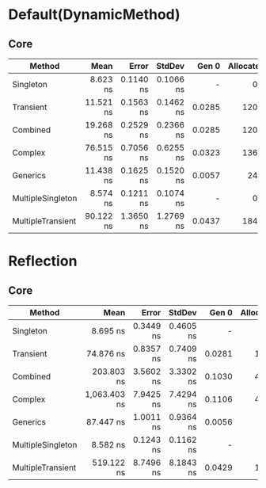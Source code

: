 # Default(DynamicMethod)

## Core

|            Method |      Mean |     Error |    StdDev |  Gen 0 | Allocated |
|------------------ |----------:|----------:|----------:|-------:|----------:|
|         Singleton |  8.623 ns | 0.1140 ns | 0.1066 ns |      - |       0 B |
|         Transient | 11.521 ns | 0.1563 ns | 0.1462 ns | 0.0285 |     120 B |
|          Combined | 19.268 ns | 0.2529 ns | 0.2366 ns | 0.0285 |     120 B |
|           Complex | 76.515 ns | 0.7056 ns | 0.6255 ns | 0.0323 |     136 B |
|          Generics | 11.438 ns | 0.1625 ns | 0.1520 ns | 0.0057 |      24 B |
| MultipleSingleton |  8.574 ns | 0.1211 ns | 0.1074 ns |      - |       0 B |
| MultipleTransient | 90.122 ns | 1.3650 ns | 1.2769 ns | 0.0437 |     184 B |

# Reflection

## Core

|            Method |         Mean |     Error |    StdDev |  Gen 0 | Allocated |
|------------------ |-------------:|----------:|----------:|-------:|----------:|
|         Singleton |     8.695 ns | 0.3449 ns | 0.4605 ns |      - |       0 B |
|         Transient |    74.876 ns | 0.8357 ns | 0.7409 ns | 0.0281 |     120 B |
|          Combined |   203.803 ns | 3.5602 ns | 3.3302 ns | 0.1030 |     440 B |
|           Complex | 1,063.403 ns | 7.9425 ns | 7.4294 ns | 0.1106 |     472 B |
|          Generics |    87.447 ns | 1.0011 ns | 0.9364 ns | 0.0056 |      24 B |
| MultipleSingleton |     8.582 ns | 0.1243 ns | 0.1162 ns |      - |       0 B |
| MultipleTransient |   519.122 ns | 8.7496 ns | 8.1843 ns | 0.0429 |     184 B |
